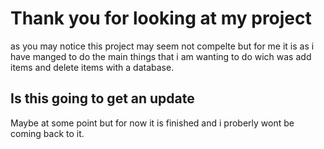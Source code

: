 # Thank you for looking at my project
as you may notice this project may seem not compelte but for me it is as i have manged to do the main things that i am wanting to do wich was add items and delete items with a database.

## Is this going to get an update
Maybe at some point but for now it is finished and i proberly wont be coming back to it.

